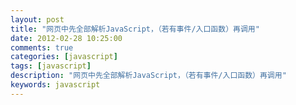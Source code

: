 ```yaml
---
layout: post
title: "网页中先全部解析JavaScript，（若有事件/入口函数）再调用"
date: 2012-02-28 10:25:00 
comments: true
categories: [javascript]
tags: [javascript]
description: "网页中先全部解析JavaScript，（若有事件/入口函数）再调用"
keywords: javascript
---
```





